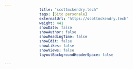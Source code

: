 ---
                title: "scottmckendry.tech"
                tags: [Sito personale]
                externalUrl: "https://scottmckendry.tech"
                weight: 441
                showDate: false
                showAuthor: false
                showReadingTime: false
                showEdit: false
                showLikes: false
                showViews: false
                layoutBackgroundHeaderSpace: false
                ---

